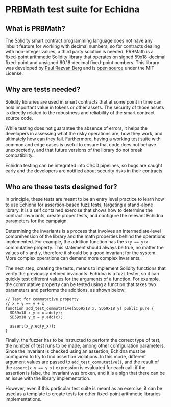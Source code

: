 # PRBMath test suite for Echidna

## What is PRBMath?

The Solidity smart contract programming language does not have any inbuilt feature for working with decimal numbers, so for contracts dealing with non-integer values, a third party solution is needed. PRBMath is a fixed-point arithmetic Solidity library that operates on signed 59x18-decimal fixed-point and unsigned 60.18-decimal fixed-point numbers. This library was developed by [Paul Razvan Berg](https://github.com/PaulRBerg "Paul Razvan Berg") and is [open source](https://github.com/PaulRBerg/prb-math "open source") under the MIT License.

## Why are tests needed?

Solidity libraries are used in smart contracts that at some point in time can hold important value in tokens or other assets. The security of those assets is directly related to the robustness and reliability of the smart contract source code.

While testing does not guarantee the absence of errors, it helps the developers in assessing what the risky operations are, how they work, and ultimately how can they fail. Furthermore, having a working test suite with common and edge cases is useful to ensure that code does not behave unexpectedly, and that future versions of the library do not break compatibility.

Echidna testing can be integrated into CI/CD pipelines, so bugs are caught early and the developers are notified about security risks in their contracts.

## Who are these tests designed for?

In principle, these tests are meant to be an entry level practice to learn how to use Echidna for assertion-based fuzz tests, targeting a stand-alone library. It is a self contained exercise that shows how to determine the contract invariants, create proper tests, and configure the relevant Echidna parameters for the campaign.

Determining the invariants is a process that involves an intermediate-level comprehension of the library and the math properties behind the operations implemented. For example, the addition function has the `x+y == y+x` commutative property. This statement should always be true, no matter the values of `x` and `y`, therefore it should be a good invariant for the system. More complex operations can demand more complex invariants.

The next step, creating the tests, means to implement Solidity functions that verify the previously defined invariants. Echidna is a fuzz tester, so it can quickly test different values for the arguments of a function. For example, the commutative property can be tested using a function that takes two parameters and performs the additions, as shown below:

```solidity
// Test for commutative property
// x + y == y + x
function add_test_commutative(SD59x18 x, SD59x18 y) public pure {
  SD59x18 x_y = x.add(y);
  SD59x18 y_x = y.add(x);

  assert(x_y.eq(y_x));
}
```

Finally, the fuzzer has to be instructed to perform the correct type of test, the number of test runs to be made, among other configuration parameters. Since the invariant is checked using an assertion, Echidna must be configured to try to find assertion violations. In this mode, different argument values are passed to `add_test_commutative()`, and the result of the `assert(x_y == y_x)` expression is evaluated for each call: if the assertion is false, the invariant was broken, and it is a sign that there can be an issue with the library implementation.

However, even if this particular test suite is meant as an exercise, it can be used as a template to create tests for other fixed-point arithmetic libraries implementations.
